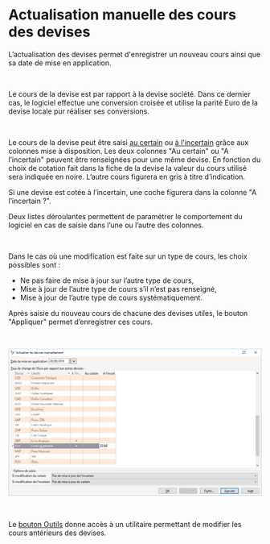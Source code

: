 # Actualisation manuelle des cours des devises



L’actualisation des devises permet d'enregistrer un nouveau cours ainsi que sa date de mise en application.


 


Le cours de la devise est par rapport à la devise société. Dans ce dernier cas, le logiciel effectue une conversion croisée et utilise la parité Euro de la devise locale pur réaliser ses conversions.


 


Le cours de la devise peut être saisi [au certain](../2/CotationCertain.md) ou [à l'incertain](../2/CotationIncertain.md) grâce aux colonnes mise à disposition. Les deux colonnes "Au certain" ou "A l’incertain" peuvent être renseignées pour une même devise. En fonction du choix de cotation fait dans la fiche de la devise la valeur du cours utilisé sera indiquée en noire. L’autre cours figurera en gris à titre d’indication.


Si une devise est cotée à l’incertain, une coche figurera dans la colonne "A l’incertain ?".


Deux listes déroulantes permettent de paramétrer le comportement du logiciel en cas de saisie dans l’une ou l’autre des colonnes.


 


Dans le cas où une modification est faite sur un type de cours, les choix possibles sont :


* Ne pas faire de mise à jour sur l’autre type de cours,
* Mise à jour de l’autre type de cours s’il n’est pas renseigné,
* Mise à jour de l’autre type de cours systématiquement.


Après saisie du nouveau cours de chacune des devises utiles, le bouton "Appliquer" permet d’enregistrer ces cours.


 


![](../../assets/images/Devises/6/ActualiserDevisesManuellement.png)


 


Le [bouton Outils](OutilActualisationCertainIncertain.md) donne accès à un utilitaire permettant de modifier les cours antérieurs des devises.




